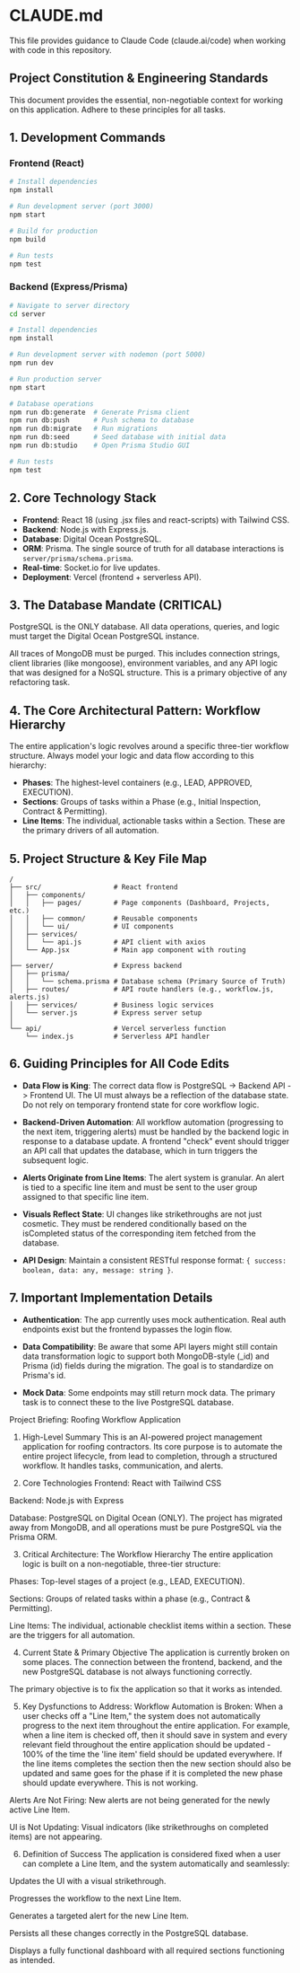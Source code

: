 # CLAUDE.md

This file provides guidance to Claude Code (claude.ai/code) when working with code in this repository.

## Project Constitution & Engineering Standards
This document provides the essential, non-negotiable context for working on this application. Adhere to these principles for all tasks.

## 1. Development Commands

### Frontend (React)
```bash
# Install dependencies
npm install

# Run development server (port 3000)
npm start

# Build for production
npm build

# Run tests
npm test
```

### Backend (Express/Prisma)
```bash
# Navigate to server directory
cd server

# Install dependencies
npm install

# Run development server with nodemon (port 5000)
npm run dev

# Run production server
npm start

# Database operations
npm run db:generate  # Generate Prisma client
npm run db:push      # Push schema to database
npm run db:migrate   # Run migrations
npm run db:seed      # Seed database with initial data
npm run db:studio    # Open Prisma Studio GUI

# Run tests
npm test
```

## 2. Core Technology Stack
- **Frontend**: React 18 (using .jsx files and react-scripts) with Tailwind CSS.
- **Backend**: Node.js with Express.js.
- **Database**: Digital Ocean PostgreSQL.
- **ORM**: Prisma. The single source of truth for all database interactions is `server/prisma/schema.prisma`.
- **Real-time**: Socket.io for live updates.
- **Deployment**: Vercel (frontend + serverless API).

## 3. The Database Mandate (CRITICAL)
PostgreSQL is the ONLY database. All data operations, queries, and logic must target the Digital Ocean PostgreSQL instance.

All traces of MongoDB must be purged. This includes connection strings, client libraries (like mongoose), environment variables, and any API logic that was designed for a NoSQL structure. This is a primary objective of any refactoring task.

## 4. The Core Architectural Pattern: Workflow Hierarchy
The entire application's logic revolves around a specific three-tier workflow structure. Always model your logic and data flow according to this hierarchy:

- **Phases**: The highest-level containers (e.g., LEAD, APPROVED, EXECUTION).
- **Sections**: Groups of tasks within a Phase (e.g., Initial Inspection, Contract & Permitting).
- **Line Items**: The individual, actionable tasks within a Section. These are the primary drivers of all automation.

## 5. Project Structure & Key File Map
```
/
├── src/                  # React frontend
│   ├── components/
│   │   ├── pages/        # Page components (Dashboard, Projects, etc.)
│   │   ├── common/       # Reusable components
│   │   └── ui/           # UI components
│   ├── services/
│   │   └── api.js        # API client with axios
│   └── App.jsx           # Main app component with routing
│
├── server/               # Express backend
│   ├── prisma/
│   │   └── schema.prisma # Database schema (Primary Source of Truth)
│   ├── routes/           # API route handlers (e.g., workflow.js, alerts.js)
│   ├── services/         # Business logic services
│   └── server.js         # Express server setup
│
└── api/                  # Vercel serverless function
    └── index.js          # Serverless API handler
```

## 6. Guiding Principles for All Code Edits
- **Data Flow is King**: The correct data flow is PostgreSQL -> Backend API -> Frontend UI. The UI must always be a reflection of the database state. Do not rely on temporary frontend state for core workflow logic.

- **Backend-Driven Automation**: All workflow automation (progressing to the next item, triggering alerts) must be handled by the backend logic in response to a database update. A frontend "check" event should trigger an API call that updates the database, which in turn triggers the subsequent logic.

- **Alerts Originate from Line Items**: The alert system is granular. An alert is tied to a specific line item and must be sent to the user group assigned to that specific line item.

- **Visuals Reflect State**: UI changes like strikethroughs are not just cosmetic. They must be rendered conditionally based on the isCompleted status of the corresponding item fetched from the database.

- **API Design**: Maintain a consistent RESTful response format: `{ success: boolean, data: any, message: string }`.

## 7. Important Implementation Details
- **Authentication**: The app currently uses mock authentication. Real auth endpoints exist but the frontend bypasses the login flow.

- **Data Compatibility**: Be aware that some API layers might still contain data transformation logic to support both MongoDB-style (_id) and Prisma (id) fields during the migration. The goal is to standardize on Prisma's id.

- **Mock Data**: Some endpoints may still return mock data. The primary task is to connect these to the live PostgreSQL database.


Project Briefing: Roofing Workflow Application

1. High-Level Summary
This is an AI-powered project management application for roofing contractors. Its core purpose is to automate the entire project lifecycle, from lead to completion, through a structured workflow. It handles tasks, communication, and alerts.

2. Core Technologies
Frontend: React with Tailwind CSS

Backend: Node.js with Express

Database: PostgreSQL on Digital Ocean (ONLY). The project has migrated away from MongoDB, and all operations must be pure PostgreSQL via the Prisma ORM.

3. Critical Architecture: The Workflow Hierarchy
The entire application logic is built on a non-negotiable, three-tier structure:

Phases: Top-level stages of a project (e.g., LEAD, EXECUTION).

Sections: Groups of related tasks within a phase (e.g., Contract & Permitting).

Line Items: The individual, actionable checklist items within a section. These are the triggers for all automation.

4. Current State & Primary Objective
The application is currently broken on some places. The connection between the frontend, backend, and the new PostgreSQL database is not always functioning correctly.

The primary objective is to fix the application so that it works as intended.

5. Key Dysfunctions to Address:
Workflow Automation is Broken: When a user checks off a "Line Item," the system does not automatically progress to the next item throughout the entire application. For example, when a line item is checked off, then it should save in system and every relevant field throughout the entire application should be updated - 100% of the time the 'line item' field should be updated everywhere. If the line items completes the section then the new section should also be updated and same goes for the phase if it is completed the new phase should update everywhere. This is not working. 

Alerts Are Not Firing: New alerts are not being generated for the newly active Line Item.

UI is Not Updating: Visual indicators (like strikethroughs on completed items) are not appearing.

6. Definition of Success
The application is considered fixed when a user can complete a Line Item, and the system automatically and seamlessly:

Updates the UI with a visual strikethrough.

Progresses the workflow to the next Line Item.

Generates a targeted alert for the new Line Item.

Persists all these changes correctly in the PostgreSQL database.

Displays a fully functional dashboard with all required sections functioning as intended.